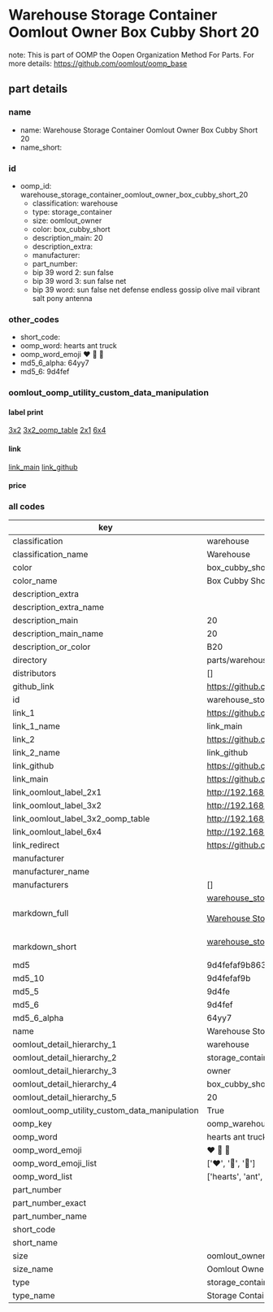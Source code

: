 # Warehouse Storage Container Oomlout Owner Box Cubby Short 20  

note: This is part of OOMP the Oopen Organization Method For Parts. For more details: https://github.com/oomlout/oomp_base

##  part details
  







### name
* name: Warehouse Storage Container Oomlout Owner Box Cubby Short 20
* name_short: 
### id
* oomp_id: warehouse_storage_container_oomlout_owner_box_cubby_short_20
  * classification: warehouse
  * type: storage_container
  * size: oomlout_owner
  * color: box_cubby_short
  * description_main: 20
  * description_extra: 
  * manufacturer: 
  * part_number: 
  * bip 39 word 2: sun false
  * bip 39 word 3: sun false net
  * bip 39 word: sun false net defense endless gossip olive mail vibrant salt pony antenna

### other_codes
* short_code: 
* oomp_word: hearts ant truck
* oomp_word_emoji :hearts: :ant: :truck:
* md5_6_alpha: 64yy7
* md5_6: 9d4fef






### oomlout_oomp_utility_custom_data_manipulation
#### label print
[3x2](http://192.168.1.245:1112/?label=oomp%2064yy7)
[3x2_oomp_table](http://192.168.1.108:1112/?label=oomp%2064yy7)
[2x1](http://192.168.1.242:1112/?label=oomp%2064yy7)
[6x4](http://192.168.1.55:1112/?label=oomp%2064yy7)    

#### link

[link_main](https://github.com/oomlout/oomlout_oomp_version_1_messy/tree/main/parts/warehouse_storage_container_oomlout_owner_box_cubby_short_20) [link_github](https://github.com/oomlout/oomlout_oomp_version_1_messy/tree/main/parts/warehouse_storage_container_oomlout_owner_box_cubby_short_20)                             

#### price







### all codes 
| key | value |  
| --- | --- |  
| classification | warehouse |  
| classification_name | Warehouse |  
| color | box_cubby_short |  
| color_name | Box Cubby Short |  
| description_extra |  |  
| description_extra_name |  |  
| description_main | 20 |  
| description_main_name | 20 |  
| description_or_color | B20 |  
| directory | parts/warehouse_storage_container_oomlout_owner_box_cubby_short_20 |  
| distributors | [] |  
| github_link | https://github.com/oomlout/oomlout_oomp_part_src/tree/main/parts/warehouse_storage_container_oomlout_owner_box_cubby_short_20 |  
| id | warehouse_storage_container_oomlout_owner_box_cubby_short_20 |  
| link_1 | https://github.com/oomlout/oomlout_oomp_version_1_messy/tree/main/parts/warehouse_storage_container_oomlout_owner_box_cubby_short_20 |  
| link_1_name | link_main |  
| link_2 | https://github.com/oomlout/oomlout_oomp_version_1_messy/tree/main/parts/warehouse_storage_container_oomlout_owner_box_cubby_short_20 |  
| link_2_name | link_github |  
| link_github | https://github.com/oomlout/oomlout_oomp_version_1_messy/tree/main/parts/warehouse_storage_container_oomlout_owner_box_cubby_short_20 |  
| link_main | https://github.com/oomlout/oomlout_oomp_version_1_messy/tree/main/parts/warehouse_storage_container_oomlout_owner_box_cubby_short_20 |  
| link_oomlout_label_2x1 | http://192.168.1.242:1112/?label=oomp%2064yy7 |  
| link_oomlout_label_3x2 | http://192.168.1.245:1112/?label=oomp%2064yy7 |  
| link_oomlout_label_3x2_oomp_table | http://192.168.1.108:1112/?label=oomp%2064yy7 |  
| link_oomlout_label_6x4 | http://192.168.1.55:1112/?label=oomp%2064yy7 |  
| link_redirect | https://github.com/oomlout/oomlout_oomp_version_1_messy/tree/main/parts/warehouse_storage_container_oomlout_owner_box_cubby_short_20 |  
| manufacturer |  |  
| manufacturer_name |  |  
| manufacturers | [] |  
| markdown_full | [warehouse_storage_container_oomlout_owner_box_cubby_short_20](none)<br>[](none)<br>[Warehouse Storage Container Oomlout Owner Box Cubby Short 20](none)<br><br> |  
| markdown_short | [warehouse_storage_container_oomlout_owner_box_cubby_short_20](none)<br><br> |  
| md5 | 9d4fefaf9b86334593a4d397295496ca |  
| md5_10 | 9d4fefaf9b |  
| md5_5 | 9d4fe |  
| md5_6 | 9d4fef |  
| md5_6_alpha | 64yy7 |  
| name | Warehouse Storage Container Oomlout Owner Box Cubby Short 20 |  
| oomlout_detail_hierarchy_1 | warehouse |  
| oomlout_detail_hierarchy_2 | storage_container |  
| oomlout_detail_hierarchy_3 | owner |  
| oomlout_detail_hierarchy_4 | box_cubby_short |  
| oomlout_detail_hierarchy_5 | 20 |  
| oomlout_oomp_utility_custom_data_manipulation | True |  
| oomp_key | oomp_warehouse_storage_container_oomlout_owner_box_cubby_short_20 |  
| oomp_word | hearts ant truck |  
| oomp_word_emoji | :hearts: :ant: :truck: |  
| oomp_word_emoji_list | [':hearts:', ':ant:', ':truck:'] |  
| oomp_word_list | ['hearts', 'ant', 'truck'] |  
| part_number |  |  
| part_number_exact |  |  
| part_number_name |  |  
| short_code |  |  
| short_name |  |  
| size | oomlout_owner |  
| size_name | Oomlout Owner |  
| type | storage_container |  
| type_name | Storage Container |  
